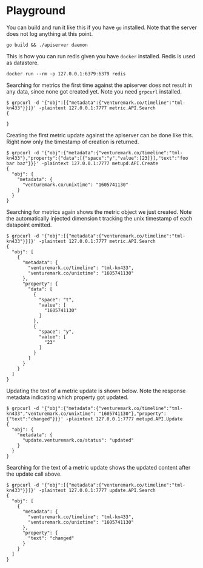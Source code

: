 # Playground



You can build and run it like this if you have `go` installed. Note that the
server does not log anything at this point.

```
go build && ./apiserver daemon
```



This is how you can run redis given you have `docker` installed. Redis is used
as datastore.

```
docker run --rm -p 127.0.0.1:6379:6379 redis
```



Searching for metrics the first time against the apiserver does not result in
any data, since none got created yet. Note you need `grpcurl` installed.

```
$ grpcurl -d '{"obj":[{"metadata":{"venturemark.co/timeline":"tml-kn433"}}]}' -plaintext 127.0.0.1:7777 metric.API.Search
{

}
```



Creating the first metric update against the apiserver can be done like this.
Right now only the timestamp of creation is returned.

```
$ grpcurl -d '{"obj":{"metadata":{"venturemark.co/timeline":"tml-kn433"},"property":{"data":[{"space":"y","value":[23]}],"text":"foo bar baz"}}}' -plaintext 127.0.0.1:7777 metupd.API.Create
{
  "obj": {
    "metadata": {
      "venturemark.co/unixtime": "1605741130"
    }
  }
}
```



Searching for metrics again shows the metric object we just created. Note the
automatically injected dimension t tracking the unix timestamp of each datapoint
emitted.

```
$ grpcurl -d '{"obj":[{"metadata":{"venturemark.co/timeline":"tml-kn433"}}]}' -plaintext 127.0.0.1:7777 metric.API.Search
{
  "obj": [
    {
      "metadata": {
        "venturemark.co/timeline": "tml-kn433",
        "venturemark.co/unixtime": "1605741130"
      },
      "property": {
        "data": [
          {
            "space": "t",
            "value": [
              "1605741130"
            ]
          },
          {
            "space": "y",
            "value": [
              "23"
            ]
          }
        ]
      }
    }
  ]
}
```



Updating the text of a metric update is shown below. Note the response metadata
indicating which property got updated.

```
$ grpcurl -d '{"obj":{"metadata":{"venturemark.co/timeline":"tml-kn433","venturemark.co/unixtime": "1605741130"},"property":{"text":"changed"}}}' -plaintext 127.0.0.1:7777 metupd.API.Update
{
  "obj": {
    "metadata": {
      "update.venturemark.co/status": "updated"
    }
  }
}
```



Searching for the text of a metric update shows the updated content after the
update call above.

```
$ grpcurl -d '{"obj":[{"metadata":{"venturemark.co/timeline":"tml-kn433"}}]}' -plaintext 127.0.0.1:7777 update.API.Search
{
  "obj": [
    {
      "metadata": {
        "venturemark.co/timeline": "tml-kn433",
        "venturemark.co/unixtime": "1605741130"
      },
      "property": {
        "text": "changed"
      }
    }
  ]
}
```
